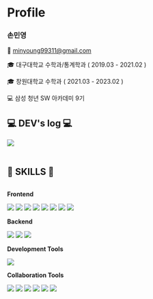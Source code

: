 # Profile

### 손민영

📧 minyoung99311@gmail.com

🎓 대구대학교 수학과/통계학과 ( 2019.03 - 2021.02 )

🎓 창원대학교 수학과 ( 2021.03 - 2023.02 )

💻 삼성 청년 SW 아카데미 9기

## 💻 DEV's log 💻
<div style="display:flex; flex-direction:row;">
        <img src="https://github-readme-tistory-card.vercel.app/api/badge?name=Tistory&theme=difault"> 
</div>
<br>

## 🔨 SKILLS 🔨
<div style="display:flex; flex-direction:column; align-items:flex-start;">
  <!-- Frontend -->
    <p><strong>Frontend</strong></p>
    <div>
        <img src="https://img.shields.io/badge/Typescript-3178C6?style=flat-square&logo=Typescript&logoColor=white"/>
        <img src="https://img.shields.io/badge/javascript-F7DF1E?style=flat-square&logo=javascript&logoColor=black"> 
        <img src="https://img.shields.io/badge/React-61DAFB?style=flat-square&logo=React&logoColor=black"/>
        <img src="https://img.shields.io/badge/html5-E34F26?style=flat-square&logo=html5&logoColor=white"> 
        <img src="https://img.shields.io/badge/css-1572B6?style=flat-square&logo=css3&logoColor=white"> 
        <img src="https://img.shields.io/badge/styled components-DB7093?style=flat-square&logo=styled-components&logoColor=white"/>
        <img src="https://img.shields.io/badge/bootstrap-7952B3?style=flat-square&logo=bootstrap&logoColor=white">
        <img src="https://img.shields.io/badge/Node.js-6DA55F?style=flat-square&logo=node.js&logoColor=white">
    </div>
    <!-- Backend -->
    <p><strong>Backend</strong></p>
    <div>
        <img src="https://img.shields.io/badge/python-3776AB?style=flat-square&logo=python&logoColor=white"> 
        <img src="https://img.shields.io/badge/django-092E20?style=flat-square&logo=django&logoColor=white"/>
        <img src="https://img.shields.io/badge/sqlite-2307405e?style=flat-square&logo=sqlite&logoColor=white"/>
    </div>
    <!-- Development Tools -->
    <p><strong>Development Tools</strong></p>
    <div>
        <img src="https://img.shields.io/badge/Visual Studio Code-007ACC?style=flat-square&logo=Visual Studio Code&logoColor=white"/>
    </div>
    <!-- Collaboration Tools -->
    <p><strong>Collaboration Tools</strong></p>
    <div>
        <img src="https://img.shields.io/badge/Git-F05032?style=flat-square&logo=git&logoColor=white"/>
      <img src="https://img.shields.io/badge/GitHub-181717?style=flat-square&logo=GitHub&logoColor=white"/>
      <img src="https://img.shields.io/badge/Gitlab-FC6D26?style=flat-square&logo=gitlab&logoColor=white"/>
      <img src="https://img.shields.io/badge/Jira-0052CC?style=flat-square&logo=jirasoftware&logoColor=white"/>
      <img src="https://img.shields.io/badge/Notion-000000?style=flat-square&logo=notion&logoColor=white"/>
      <img src="https://img.shields.io/badge/Figma-%23F24E1E.svg?style=flat-square&logo=figma&logoColor=white"/>
    </div>
  <br>
</div>

